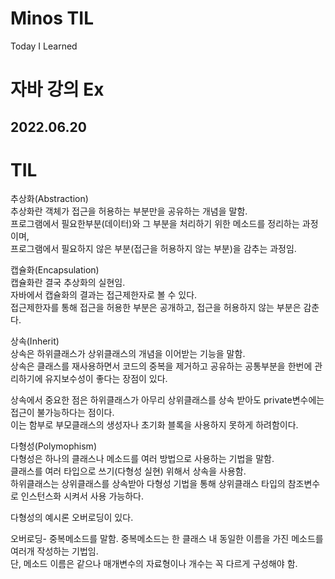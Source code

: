 
# Minos TIL
 Today I Learned


자바 강의 Ex
===================
2022.06.20
-------------------
# TIL
추상화(Abstraction)   
추상화란 객체가 접근을 허용하는 부분만을 공유하는 개념을 말함.   
프로그램에서 필요한부분(데이터)와 그 부분을 처리하기 위한 메소드를 정리하는 과정이며,    
프로그램에서 필요하지 않은 부분(접근을 허용하지 않는 부분)을 감추는 과정임.   
   
캡슐화(Encapsulation)   
캡슐화란 결국 추상화의 실현임.   
자바에서 캡슐화의 결과는 접근제한자로 볼 수 있다.   
접근제한자를 통해 접근을 허용한 부분은 공개하고, 접근을 허용하지 않는 부분은 감춘다.   
   
상속(Inherit)   
상속은 하위클래스가 상위클래스의 개념을 이어받는 기능을 말함.   
상속은 클래스를 재사용하면서 코드의 중복을 제거하고 공유하는 공통부분을 한번에 관리하기에 유지보수성이 좋다는 장점이 있다.   
   
상속에서 중요한 점은 하위클래스가 아무리 상위클래스를 상속 받아도 private변수에는 접근이 불가능하다는 점이다.    
이는 함부로 부모클래스의 생성자나 초기화 블록을 사용하지 못하게 하려함이다.   
   
다형성(Polymophism)   
다형성은 하나의 클래스나 메소드를 여러 방법으로 사용하는 기법을 말함.   
클래스를 여러 타입으로 쓰기(다형성 실현) 위해서 상속을 사용함.   
하위클래스는 상위클래스를 상속받아 다형성 기법을 통해 상위클래스 타입의 참조변수로 인스턴스화 시켜서 사용 가능하다.   
   
다형성의 예시론 오버로딩이 있다.   
   
오버로딩- 중복메소드를 말함. 중복메소드는 한 클래스 내 동일한 이름을 가진 메소드를 여러개 작성하는 기법임.   
          단, 메소드 이름은 같으나 매개변수의 자료형이나 개수는 꼭 다르게 구성해야 함.   


